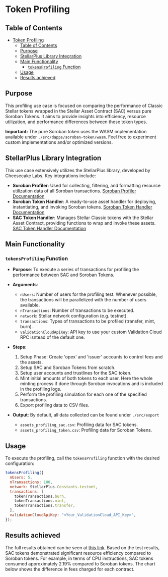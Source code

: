 # Token Profiling

## Table of Contents

- [Token Profiling](#token-profiling)
  - [Table of Contents](#table-of-contents)
  - [Purpose](#purpose)
  - [StellarPlus Library Integration](#stellarplus-library-integration)
  - [Main Functionality](#main-functionality)
    - [`tokensProfiling` Function](#tokensprofiling-function)
  - [Usage](#usage)
  - [Results achieved](#results-achieved)

## Purpose

This profiling use case is focused on comparing the performance of Classic Stellar tokens wrapped in the Stellar Asset Contract (SAC) versus pure Soroban Tokens. It aims to provide insights into efficiency, resource utilization, and performance differences between these token types.

**Important:** The pure Soroban token uses the WASM implementation available under `./src/dapps/soroban-token/wasm`. Feel free to experiment custom implementations and/or optimized versions.

## StellarPlus Library Integration

This use case extensively utilizes the StellarPlus library, developed by Cheesecake Labs. Key integrations include:

- **Soroban Profiler**: Used for collecting, filtering, and formatting resource utilization data of all Soroban transactions. [Soroban Profiler Documentation](https://cheesecake-labs.gitbook.io/stellar-plus/reference/utils/soroban-profiler)
- **Soroban Token Handler**: A ready-to-use asset handler for deploying, instantiating, and invoking Soroban tokens. [Soroban Token Handler Documentation](https://cheesecake-labs.gitbook.io/stellar-plus/reference/asset/stellar-asset-contract-handler)
- **SAC Token Handler**: Manages Stellar Classic tokens with the Stellar Asset Contract, providing functions to wrap and invoke these assets. [SAC Token Handler Documentation](https://cheesecake-labs.gitbook.io/stellar-plus/reference/asset/soroban-token-handler)

## Main Functionality

### `tokensProfiling` Function

- **Purpose**:
  To execute a series of transactions for profiling the performance between SAC and Soroban Tokens.

- **Arguments**:

  - `nUsers`: Number of users for the profiling test. Whenever possible, the transactions will be parallelized with the number of users available.
  - `nTransactions`: Number of transactions to be executed.
  - `network`: Stellar network configuration (e.g. testnet).
  - `transactions`: Types of transactions to be profiled (transfer, mint, burn).
  - `validationCloudApiKey`: API key to use your custom Validation Cloud RPC isntead of the default one.

- **Steps**:

  1. Setup Phase: Create 'opex' and 'issuer' accounts to control fees and the assets.
  2. Setup SAC and Soroban Tokens from scratch.
  3. Setup user accounts and trustlines for the SAC token.
  4. Mint initial amounts of both tokens to each user. Here the whole minting process if done through Soroban invocations and is included in the profiling logs.
  5. Perform the profiling simulation for each one of the specified transactions.
  6. Export profiling data to CSV files.

- **Output**:
  By default, all data collected can be found under `./src/export`
  - `assets_profiling_sac.csv`: Profiling data for SAC tokens.
  - `assets_profiling_token.csv`: Profiling data for Soroban Tokens.

## Usage

To execute the profiling, call the `tokensProfiling` function with the desired configuration:

```javascript
tokensProfiling({
  nUsers: 5,
  nTransactions: 100,
  network: StellarPlus.Constants.testnet,
  transactions: [
    tokenTransactions.burn,
    tokenTransactions.mint,
    tokenTransactions.transfer,
  ],
  validationCloudApiKey: "<Your_ValidationCloud_API_Key>",
});
```

## Results achieved

The full results obtained can be seen at [this link](https://lookerstudio.google.com/reporting/5e685214-ac72-4d7d-bea0-a6940f27bd19/page/5GHmD).
Based on the test results, SAC tokens demonstrated significant resource efficiency compared to Soroban tokens. For example, in terms of CPU instructions, SAC tokens consumed approximately 2.19% compared to Soroban tokens.
The chart below shows the difference in fees charged for each contract.
